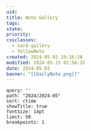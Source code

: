 ```yaml
---
uid: 
title: Note Gallery
tags: 
state: 
priority: 
cssclasses:
  - card-gallery
  - YellowNote
created: 2024-05-03 19:16:28
modified: 2024-05-15 02:56:32
date: 2024-05-03
banner: "[[DailyNote.png]]"
---
```

```note-gallery
query: ''
path: "2024/2024-05"
sort: ctime
showTitle: true
fontSize: 14pt
limit: 50
breakpoints: 1
```